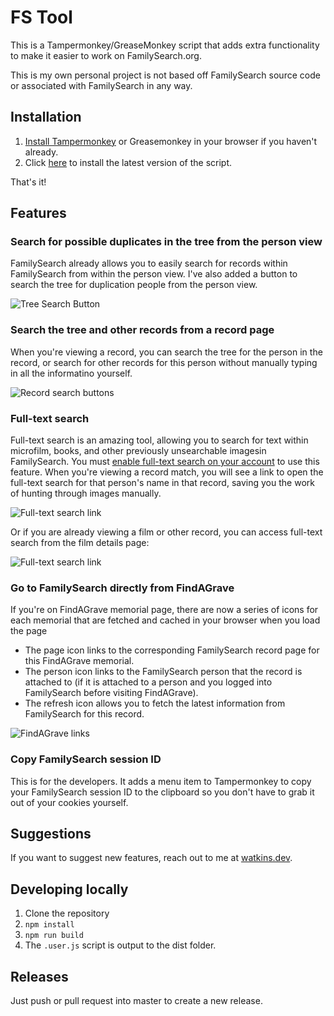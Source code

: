 # FS Tool

This is a Tampermonkey/GreaseMonkey script that adds extra functionality to make it easier to work on FamilySearch.org.

This is my own personal project is not based off FamilySearch source code or associated with FamilySearch in any way.

## Installation

1. [Install Tampermonkey](https://youtu.be/8tyjJD65zws) or Greasemonkey in your browser if you haven't already.
2. Click [here](https://github.com/matthewpwatkins/fs-army-knife/releases/latest/download/fs-army-knife.user.js) to install the latest version of the script.

That's it!

## Features

### Search for possible duplicates in the tree from the person view

FamilySearch already allows you to easily search for records within FamilySearch from within the person view. I've also added a button to search the tree for duplication people from the person view.

![Tree Search Button](./docs/img/tree-search-link.jpg)

### Search the tree and other records from a record page

When you're viewing a record, you can search the tree for the person in the record, or search for other records for this person without manually typing in all the informatino yourself.

![Record search buttons](./docs/img/search-buttons-on-record-page.jpg)

### Full-text search

Full-text search is an amazing tool, allowing you to search for text within microfilm, books, and other previously unsearchable imagesin FamilySearch. You must [enable full-text search on your account](https://www.familysearch.org/en/labs/) to use this feature. When you're viewing a record match, you will see a link to open the full-text search for that person's name in that record, saving you the work of hunting through images manually.

![Full-text search link](./docs/img/film-search-from-record-page.jpg)

Or if you are already viewing a film or other record, you can access full-text search from the film details page:

![Full-text search link](./docs/img/film-search.jpg)

### Go to FamilySearch directly from FindAGrave

If you're on FindAGrave memorial page, there are now a series of icons for each memorial that are fetched and cached in your browser when you load the page

- The page icon links to the corresponding FamilySearch record page for this FindAGrave memorial.
- The person icon links to the FamilySearch person that the record is attached to (if it is attached to a person and you logged into FamilySearch before visiting FindAGrave).
- The refresh icon allows you to fetch the latest information from FamilySearch for this record.

![FindAGrave links](./docs/img/findagrave-links.jpg)

### Copy FamilySearch session ID

This is for the developers. It adds a menu item to Tampermonkey to copy your FamilySearch session ID to the clipboard so you don't have to grab it out of your cookies yourself.

## Suggestions

If you want to suggest new features, reach out to me at [watkins.dev](https://watkins.dev).

## Developing locally

1. Clone the repository
2. `npm install`
3. `npm run build`
4. The `.user.js` script is output to the dist folder.

## Releases

Just push or pull request into master to create a new release.
